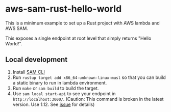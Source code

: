 # aws-sam-rust-hello-world

This is a minimum example to set up a Rust project with AWS lambda and AWS SAM.

This exposes a single endpoint at root level that simply returns "Hello World!".

## Local development

1. Install [SAM CLI](https://docs.aws.amazon.com/serverless-application-model/latest/developerguide/serverless-sam-cli-install.html)
2. Run `rustup target add x86_64-unknown-linux-musl` so that you can build a static binary to run in lambda environment.
3. Run `make` or `sam build` to build the target.
4. Use `sam local start-api` to see your endpoint in `http://localhost:3000/`. (Caution: This command is broken in the latest version. Use 1.12. See [issue](https://github.com/aws/aws-sam-cli/issues/2456) for details)
